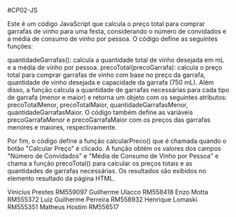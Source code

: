 #CP02-JS
 
Este é um código JavaScript que calcula o preço total para comprar garrafas de vinho para uma festa, considerando o número de convidados e a média de consumo de vinho por pessoa. O código define as seguintes funções:

quantidadeGarrafas(): calcula a quantidade total de vinho desejada em mL e a média de vinho por pessoa.
precoTotal(precoGarrafa): calcula o preço total para comprar garrafas de vinho com base no preço da garrafa, quantidade de vinho desejada e capacidade da garrafa (750 mL). Além disso, a função calcula a quantidade de garrafas necessárias para cada tipo de garrafa (menor e maior) e retorna um objeto com os seguintes atributos: precoTotalMenor, precoTotalMaior, quantidadeGarrafasMenor, quantidadeGarrafasMaior.
O código também define as variáveis precoGarrafaMenor e precoGarrafaMaior com os preços das garrafas menores e maiores, respectivamente.

Por fim, o código define a função calcularPreco() que é chamada quando o botão "Calcular Preço" é clicado. A função obtém os valores dos campos "Número de Convidados" e "Média de Consumo de Vinho por Pessoa" e chama a função precoTotal() para calcular os preços totais e as quantidades de garrafas necessárias. Os resultados são exibidos no elemento resultado da página HTML.

Vinicius Prestes RM559097
Guilherme Ulacco RM558418
Enzo Motta RM555372
Luiz Guilherme Perreira RM558932
Henrique Lomaski RM555351
Matheus Hostim RM556517
